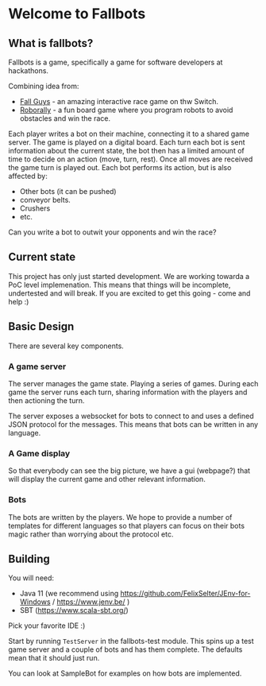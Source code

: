
# Welcome to Fallbots

## What is fallbots?

Fallbots is a game, specifically a game for software developers at hackathons.

Combining idea from:
   * [Fall Guys](https://www.fallguys.com/) - an amazing interactive race game on thw Switch.
   * [Roborally](https://en.wikipedia.org/wiki/RoboRally) - a fun board game where you program robots to avoid obstacles and win the race. 


Each player writes a bot on their machine, connecting it to a shared game server.
The game is played on a digital board.  Each turn each bot is sent information about the current state, the bot then has a limited amount of time
to decide on an action (move, turn, rest).  Once all moves are received the game turn is played out.
Each bot performs its action, but is also affected by:
   * Other bots (it can be pushed)
   * conveyor belts.
   * Crushers
   * etc.

Can you write a bot to outwit your opponents and win the race?


## Current state

This project has only just started development.  We are working towarda a PoC level implemenation.  This means that things will be incomplete, undertested and will break.
If you are excited to get this going - come and help :)

## Basic Design

There are several key components.

### A game server 

The server manages the game state.  Playing a series of games.  During each game
the server runs each turn, sharing information with the players and then actioning the turn.

The server exposes a websocket for bots to connect to and uses a defined JSON protocol for 
the messages.  This means that bots can be written in any language.

### A Game display

So that everybody can see the big picture, we have a gui (webpage?) that will display
the current game and other relevant information.

### Bots

The bots are written by the players.  We hope to provide a number of templates for different
languages so that players can focus on their bots magic rather than worrying about the protocol etc.

## Building

You will need:
   * Java 11  (we recommend using https://github.com/FelixSelter/JEnv-for-Windows / https://www.jenv.be/  )
   * SBT (https://www.scala-sbt.org/)

Pick your favorite IDE :)

Start by running `TestServer` in the fallbots-test module.  This spins up a test game server and a couple of bots and has
them complete.  The defaults mean that it should just run.

You can look at SampleBot for examples on how bots are implemented.


